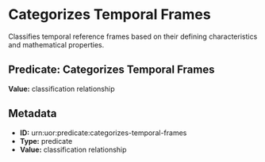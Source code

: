 # Categorizes Temporal Frames

Classifies temporal reference frames based on their defining characteristics and mathematical properties.

## Predicate: Categorizes Temporal Frames

**Value:** classification relationship

## Metadata

- **ID:** urn:uor:predicate:categorizes-temporal-frames
- **Type:** predicate
- **Value:** classification relationship
